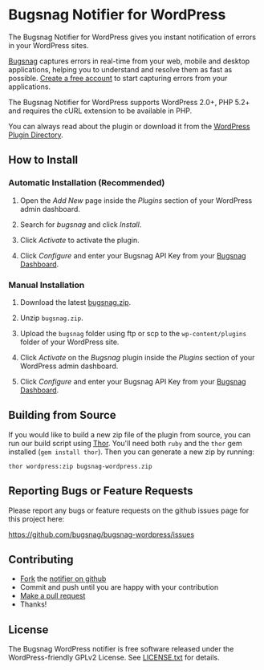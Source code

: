 Bugsnag Notifier for WordPress
==============================

The Bugsnag Notifier for WordPress gives you instant notification of errors 
in your WordPress sites.

[Bugsnag](https://bugsnag.com) captures errors in real-time from your web, 
mobile and desktop applications, helping you to understand and resolve them 
as fast as possible. [Create a free account](https://bugsnag.com) to start 
capturing errors from your applications.

The Bugsnag Notifier for WordPress supports WordPress 2.0+, PHP 5.2+ and
requires the cURL extension to be available in PHP.

You can always read about the plugin or download it from the
[WordPress Plugin Directory](http://wordpress.org/plugins/bugsnag/).


How to Install
--------------

### Automatic Installation (Recommended)

1.  Open the *Add New* page inside the *Plugins* section of your WordPress
    admin dashboard.

2.  Search for *bugsnag* and click *Install*.

3.  Click *Activate* to activate the plugin.

4.  Click *Configure* and enter your Bugsnag API Key from your
    [Bugsnag Dashboard](https://bugsnag.com).


### Manual Installation

1.  Download the latest [bugsnag.zip](http://downloads.wordpress.org/plugin/bugsnag.zip).

2.  Unzip `bugsnag.zip`.

3.  Upload the `bugsnag` folder using ftp or scp to the `wp-content/plugins`
    folder of your WordPress site.

4.  Click *Activate* on the *Bugsnag* plugin inside the *Plugins* section of
    your WordPress admin dashboard.

5.  Click *Configure* and enter your Bugsnag API Key from your
    [Bugsnag Dashboard](https://bugsnag.com).


Building from Source
--------------------

If you would like to build a new zip file of the plugin from source, you can
run our build script using [Thor](http://whatisthor.com/). You'll need both
`ruby` and the `thor` gem installed (`gem install thor`). Then you can
generate a new zip by running:

```shell
thor wordpress:zip bugsnag-wordpress.zip
```


Reporting Bugs or Feature Requests
----------------------------------

Please report any bugs or feature requests on the github issues page for this
project here:

<https://github.com/bugsnag/bugsnag-wordpress/issues>


Contributing
------------

-   [Fork](https://help.github.com/articles/fork-a-repo) the [notifier on github](https://github.com/bugsnag/bugsnag-wordpress)
-   Commit and push until you are happy with your contribution
-   [Make a pull request](https://help.github.com/articles/using-pull-requests)
-   Thanks!


License
-------

The Bugsnag WordPress notifier is free software released under the WordPress-friendly GPLv2 License. 
See [LICENSE.txt](https://github.com/bugsnag/bugsnag-wordpress/blob/master/LICENSE.txt) for details.